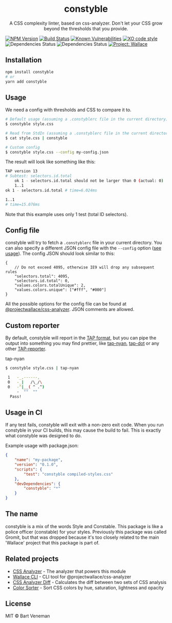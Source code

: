 <center>
	<h1>constyble</h1>
	<p>A CSS complexity linter, based on css-analyzer. Don't let your CSS grow beyond the thresholds that you provide.</p>
</center>

[![NPM Version](https://img.shields.io/npm/v/constyble.svg)](https://www.npmjs.com/package/constyble)
[![Build Status](https://travis-ci.org/bartveneman/constyble.svg?branch=master)](https://travis-ci.org/bartveneman/constyble)
[![Known Vulnerabilities](https://snyk.io/test/github/bartveneman/constyble/badge.svg)](https://snyk.io/test/github/bartveneman/constyble)
[![XO code style](https://img.shields.io/badge/code_style-XO-5ed9c7.svg)](https://github.com/sindresorhus/xo)
![Dependencies Status](https://img.shields.io/david/bartveneman/constyble.svg)
![Dependencies Status](https://img.shields.io/david/dev/bartveneman/constyble.svg)
[![Project: Wallace](https://img.shields.io/badge/Project-Wallace-29c87d.svg)](https://www.projectwallace.com/oss)

## Installation

```sh
npm install constyble
# or
yarn add constyble
```

## Usage

We need a config with thresholds and CSS to compare it to.

```sh
# Default usage (assuming a .constyblerc file in the current directory)
$ constyble style.css

# Read from StdIn (assuming a .constyblerc file in the current directory)
$ cat style.css | constyble

# Custom config
$ constyble style.css --config my-config.json
```

The result will look like something like this:

```sh
TAP version 13
# Subtest: selectors.id.total
    ok 1 - selectors.id.total should not be larger than 0 (actual: 0)
    1..1
ok 1 - selectors.id.total # time=6.024ms

1..1
# time=15.076ms
```

Note that this example uses only 1 test (total ID selectors).

## Config file

constyble will try to fetch a `.constyblerc` file in your current directory. You
can also specify a different JSON config file with the `--config` option
([see usage](#usage)). The config JSON should look similar to this:

```jsonc
{
	// Do not exceed 4095, otherwise IE9 will drop any subsequent rules
	"selectors.total": 4095,
	"selectors.id.total": 0,
	"values.colors.totalUnique": 2,
	"values.colors.unique": ["#fff", "#000"]
}
```

All the possible options for the config file can be found at
[@projectwallace/css-analyzer](https://github.com/projectwallace/css-analyzer#usage).
JSON comments are allowed.

## Custom reporter

By default, constyble will report in the
[TAP format](https://www.node-tap.org/tap-format/), but you can pipe the output
into something you may find prettier, like
[tap-nyan](https://www.npmjs.com/package/tap-nyan),
[tap-dot](https://github.com/scottcorgan/tap-dot) or any other
[TAP-reporter](https://github.com/substack/tape#pretty-reporters).

tap-nyan

```sh
$ constyble style.css | tap-nyan

 1   -_,------,
 0   -_|   /\_/\
 0   -^|__( ^ .^)
     -  ""  ""
  Pass!
```

## Usage in CI

If any test fails, constyble will exit with a non-zero exit code. When you run
constyble in your CI builds, this may cause the build to fail. This is exactly
what constyble was designed to do.

Example usage with package.json:

```json
{
	"name": "my-package",
	"version": "0.1.0",
	"scripts": {
		"test": "constyble compiled-styles.css"
	},
	"devDependencies": {
		"constyble": "*"
	}
}
```

## The name

constyble is a mix of the words Style and Constable. This package is like a
police officer (constable) for your styles. Previously this package was called
Gromit, but that was dropped because it's too closely related to the main
'Wallace' project that this package is part of.

## Related projects

- [CSS Analyzer](https://github.com/projectwallace/css-analyzer) - The analyzer
  that powers this module
- [Wallace CLI](https://github.com/bartveneman/wallace-cli) - CLI tool for
  @projectwallace/css-analyzer
- [CSS Analyzer Diff](https://github.com/bartveneman/css-analyzer-diff) -
  Calculates the diff between two sets of CSS analysis
- [Color Sorter](https://github.com/bartveneman/color-sorter) - Sort CSS colors
  by hue, saturation, lightness and opacity

## License

MIT © Bart Veneman
